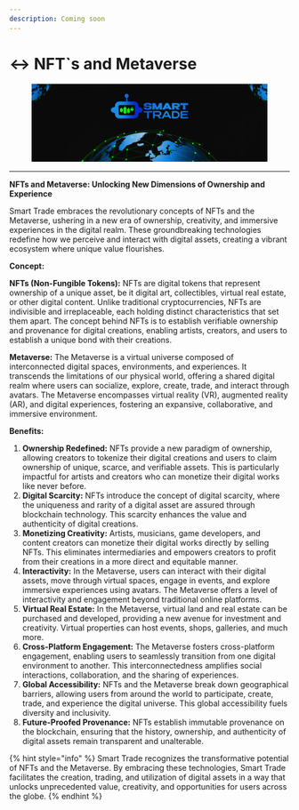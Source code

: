 ```yaml
---
description: Coming soon
---
```


# ↔ NFT\`s and Metaverse

<figure><img src="../.gitbook/assets/covergitbook (1).png" alt=""><figcaption></figcaption></figure>

***

**NFTs and Metaverse: Unlocking New Dimensions of Ownership and Experience**

Smart Trade embraces the revolutionary concepts of NFTs and the Metaverse, ushering in a new era of ownership, creativity, and immersive experiences in the digital realm. These groundbreaking technologies redefine how we perceive and interact with digital assets, creating a vibrant ecosystem where unique value flourishes.

**Concept:**

**NFTs (Non-Fungible Tokens):** NFTs are digital tokens that represent ownership of a unique asset, be it digital art, collectibles, virtual real estate, or other digital content. Unlike traditional cryptocurrencies, NFTs are indivisible and irreplaceable, each holding distinct characteristics that set them apart. The concept behind NFTs is to establish verifiable ownership and provenance for digital creations, enabling artists, creators, and users to establish a unique bond with their creations.

**Metaverse:** The Metaverse is a virtual universe composed of interconnected digital spaces, environments, and experiences. It transcends the limitations of our physical world, offering a shared digital realm where users can socialize, explore, create, trade, and interact through avatars. The Metaverse encompasses virtual reality (VR), augmented reality (AR), and digital experiences, fostering an expansive, collaborative, and immersive environment.

**Benefits:**

1. **Ownership Redefined:** NFTs provide a new paradigm of ownership, allowing creators to tokenize their digital creations and users to claim ownership of unique, scarce, and verifiable assets. This is particularly impactful for artists and creators who can monetize their digital works like never before.
2. **Digital Scarcity:** NFTs introduce the concept of digital scarcity, where the uniqueness and rarity of a digital asset are assured through blockchain technology. This scarcity enhances the value and authenticity of digital creations.
3. **Monetizing Creativity:** Artists, musicians, game developers, and content creators can monetize their digital works directly by selling NFTs. This eliminates intermediaries and empowers creators to profit from their creations in a more direct and equitable manner.
4. **Interactivity:** In the Metaverse, users can interact with their digital assets, move through virtual spaces, engage in events, and explore immersive experiences using avatars. The Metaverse offers a level of interactivity and engagement beyond traditional online platforms.
5. **Virtual Real Estate:** In the Metaverse, virtual land and real estate can be purchased and developed, providing a new avenue for investment and creativity. Virtual properties can host events, shops, galleries, and much more.
6. **Cross-Platform Engagement:** The Metaverse fosters cross-platform engagement, enabling users to seamlessly transition from one digital environment to another. This interconnectedness amplifies social interactions, collaboration, and the sharing of experiences.
7. **Global Accessibility:** NFTs and the Metaverse break down geographical barriers, allowing users from around the world to participate, create, trade, and experience the digital universe. This global accessibility fuels diversity and inclusivity.
8. **Future-Proofed Provenance:** NFTs establish immutable provenance on the blockchain, ensuring that the history, ownership, and authenticity of digital assets remain transparent and unalterable.

{% hint style="info" %}
Smart Trade recognizes the transformative potential of NFTs and the Metaverse. By embracing these technologies, Smart Trade facilitates the creation, trading, and utilization of digital assets in a way that unlocks unprecedented value, creativity, and opportunities for users across the globe.
{% endhint %}
